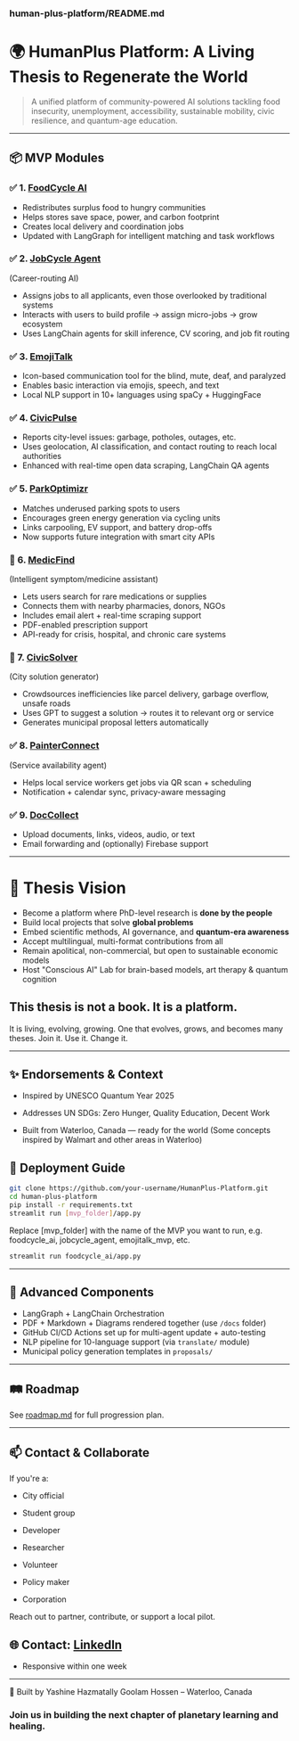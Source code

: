 ### human-plus-platform/README.md

# 🌍 HumanPlus Platform: A Living Thesis to Regenerate the World

> A unified platform of community-powered AI solutions tackling food insecurity, unemployment, accessibility, sustainable mobility, civic resilience, and quantum-age education. 

---

## 📦 MVP Modules

### ✅ 1. [FoodCycle AI](./foodcycle_ai)
- Redistributes surplus food to hungry communities
- Helps stores save space, power, and carbon footprint
- Creates local delivery and coordination jobs
- Updated with LangGraph for intelligent matching and task workflows


### ✅ 2. [JobCycle Agent](./jobcycle_agent)
(Career-routing AI)
- Assigns jobs to all applicants, even those overlooked by traditional systems
- Interacts with users to build profile → assign micro-jobs → grow ecosystem
- Uses LangChain agents for skill inference, CV scoring, and job fit routing

### ✅ 3. [EmojiTalk](./emojitalk_mvp)
- Icon-based communication tool for the blind, mute, deaf, and paralyzed
- Enables basic interaction via emojis, speech, and text
- Local NLP support in 10+ languages using spaCy + HuggingFace

### ✅ 4. [CivicPulse](./civicpulse)
- Reports city-level issues: garbage, potholes, outages, etc.
- Uses geolocation, AI classification, and contact routing to reach local authorities
- Enhanced with real-time open data scraping, LangChain QA agents

### ✅ 5. [ParkOptimizr](./parking_optimizr)
- Matches underused parking spots to users
- Encourages green energy generation via cycling units
- Links carpooling, EV support, and battery drop-offs
- Now supports future integration with smart city APIs

### 🔄 6. [MedicFind](./medicfind)
(Intelligent symptom/medicine assistant)
- Lets users search for rare medications or supplies
- Connects them with nearby pharmacies, donors, NGOs
- Includes email alert + real-time scraping support
- PDF-enabled prescription support
- API-ready for crisis, hospital, and chronic care systems

### 🔄 7. [CivicSolver](./civic_solver)
(City solution generator)
- Crowdsources inefficiencies like parcel delivery, garbage overflow, unsafe roads
- Uses GPT to suggest a solution → routes it to relevant org or service
- Generates municipal proposal letters automatically

### ✅ 8. [PainterConnect](./painterconnect)
 (Service availability agent)
- Helps local service workers get jobs via QR scan + scheduling
- Notification + calendar sync, privacy-aware messaging

### ✅ 9. [DocCollect](./doccollect_mvp)
- Upload documents, links, videos, audio, or text
- Email forwarding and (optionally) Firebase support

---

# 📘 Thesis Vision

- Become a platform where PhD-level research is **done by the people**
- Build local projects that solve **global problems**
- Embed scientific methods, AI governance, and **quantum-era awareness**
- Accept multilingual, multi-format contributions from all
- Remain apolitical, non-commercial, but open to sustainable economic models
- Host "Conscious AI" Lab for brain-based models, art therapy & quantum cognition

## This thesis is not a book. It is a platform. 

It is living, evolving, growing.
One that evolves, grows, and becomes many theses.
Join it. Use it. Change it.

---

## ✨ Endorsements & Context

- Inspired by UNESCO Quantum Year 2025

- Addresses UN SDGs: Zero Hunger, Quality Education, Decent Work

- Built from Waterloo, Canada — ready for the world
  (Some concepts inspired by Walmart and other areas in Waterloo)




## 📍 Deployment Guide

```bash
git clone https://github.com/your-username/HumanPlus-Platform.git
cd human-plus-platform
pip install -r requirements.txt
streamlit run [mvp_folder]/app.py 
```

Replace [mvp_folder] with the name of the MVP you want to run, 
e.g. foodcycle_ai, jobcycle_agent, emojitalk_mvp, etc.

```bash
streamlit run foodcycle_ai/app.py
```

---

## 🧠 Advanced Components
- LangGraph + LangChain Orchestration
- PDF + Markdown + Diagrams rendered together (use `/docs` folder)
- GitHub CI/CD Actions set up for multi-agent update + auto-testing
- NLP pipeline for 10-language support (via `translate/` module)
- Municipal policy generation templates in `proposals/`

---

## 🛤️ Roadmap
See [roadmap.md](./roadmap.md) for full progression plan.

---

## 📫 Contact & Collaborate
If you're a:

- City official

- Student group

- Developer

- Researcher

- Volunteer

- Policy maker

- Corporation

Reach out to partner, contribute, or support a local pilot.

## 🌐 Contact: [LinkedIn](https://www.linkedin.com/in/hazmatally/)

- Responsive within one week

---

🙌 Built by Yashine Hazmatally Goolam Hossen – Waterloo, Canada

### Join us in building the next chapter of planetary learning and healing.




